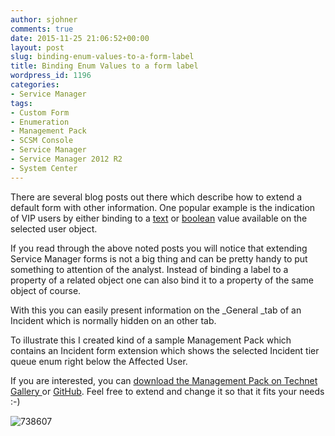 ```yaml
---
author: sjohner
comments: true
date: 2015-11-25 21:06:52+00:00
layout: post
slug: binding-enum-values-to-a-form-label
title: Binding Enum Values to a form label
wordpress_id: 1196
categories:
- Service Manager
tags:
- Custom Form
- Enumeration
- Management Pack
- SCSM Console
- Service Manager
- Service Manager 2012 R2
- System Center
---
```


There are several blog posts out there which describe how to extend a default form with other information. One popular example is the indication of VIP users by either binding to a [text](http://blogs.technet.com/b/servicemanager/archive/2011/04/06/indicating-vips-through-form-customization.aspx) or [boolean](https://systemcenternoise.wordpress.com/2015/02/18/scsm-vip-user-solution/) value available on the selected user object.

If you read through the above noted posts you will notice that extending Service Manager forms is not a big thing and can be pretty handy to put something to attention of the analyst. Instead of binding a label to a property of a related object one can also bind it to a property of the same object of course.<!-- more -->

With this you can easily present information on the _General _tab of an Incident which is normally hidden on an other tab.

To illustrate this I created kind of a sample Management Pack which contains an Incident form extension which shows the selected Incident tier queue enum right below the Affected User.

If you are interested, you can [download the Management Pack on Technet Gallery ](https://gallery.technet.microsoft.com/Enum-Label-Binding-Example-dba245d1)or [GitHub](https://github.com/sjohner/scsm-repository/blob/master/managementpacks/jhnr.IncidentTierQueueLabel.xml). Feel free to extend and change it so that it fits your needs :-)

![738607](/images/738607.png)
